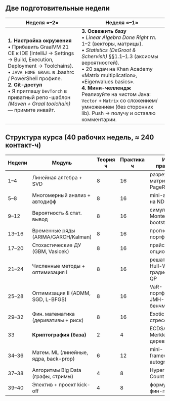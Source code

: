 ## Две подготовительные недели

| Неделя «–2»                                                                                                                                                                                                                                                                                                           | Неделя «–1»                                                                                                                                                                                                                                                                                                                                                                                                    |
| --------------------------------------------------------------------------------------------------------------------------------------------------------------------------------------------------------------------------------------------------------------------------------------------------------------------- | -------------------------------------------------------------------------------------------------------------------------------------------------------------------------------------------------------------------------------------------------------------------------------------------------------------------------------------------------------------------------------------------------------------- |
| **1. Настройка окружения**  <br>• Прибавить GraalVM 21 CE к IDE (IntelliJ → Settings → Build, Execution, Deployment → Toolchains).  <br>• `JAVA_HOME_GRAAL` в .bashrc / PowerShell профиле.  <br>**2. Git-доступ**  <br>• Я приглашу `DevTorch` в приватный репо-шаблон _(Maven + Graal toolchain)_ — примите инвайт. | **3. Освежить базу**  <br>• _Linear Algebra Done Right_ гл. 1–2 (векторы, матрицы).  <br>• _Statistics (DeGroot & Schervish)_ §§1.1–1.3 (аксиомы вероятностей).  <br>• 20 задач на Khan Academy «Matrix multiplication», «Eigenvalues basics».  <br>**4. Мини-челлендж**  <br>Реализуйте на чистом Java: `Vector` + `Matrix` со сложением/умножением (без сторонних lib). Push → получу и оставлю комментарии. |

## Структура курса (40 рабочих недель, ≈ 240 контакт-ч)

| Недели | Модуль                                | Теория ч | Практика ч | Итог практики                       |
| ------ | ------------------------------------- | -------- | ---------- | ----------------------------------- |
| 1–4    | Линейная алгебра + SVD                | 8        | 16         | разреженные матрицы, PageRank       |
| 5–8    | Многомерный анализ + автодифф         | 8        | 16         | mini-autodiff на ND4J               |
| 9–12   | Вероятность & стат. вывод             | 8        | 16         | симулятор Monte Carlo, bootstrap    |
| 13–16  | Временные ряды (ARIMA/GARCH/Kalman)   | 8        | 16         | прогноз портфеля                    |
| 17–20  | Стохастические ДУ (GBM, Vasicek)      | 8        | 16         | прайсер опциона                     |
| 21–24  | Численные методы + оптимизация I      | 8        | 16         | решатель Hull-White, градиентные QP |
| 25–28  | Оптимизация II (ADMM, SGD, L-BFGS)    | 8        | 16         | VaR-портфель, JMH-бенчмарки         |
| 29–32  | Фин. математика (деривативы + риск)   | 8        | 16         | Exotic Options, стресс-тест         |
| 33     | **Криптография (база)**               | 2        | 4          | ECDSA, Merkle-дерево                |
| 34–36  | Матем. ML (линейные, ядра, back-prop) | 6        | 12         | mini-framework autograd             |
| 37–38  | Алгоритмы Big Data (графы, стримы)    | 4        | 8          | HyperLogLog, Count-Min              |
| 39–40  | Электив + проект kick-off             | 4        | 8          | формулировка фин-проекта            |

